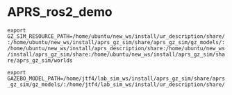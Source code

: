 # APRS_ros2_demo

`export GZ_SIM_RESOURCE_PATH=/home/ubuntu/new_ws/install/ur_description/share/:/home/ubuntu/new_ws/install/aprs_gz_sim/share/aprs_gz_sim/gz_models/:/home/ubuntu/new_ws/install/aprs_description/share:/home/ubuntu/new_ws/install/aprs_gz_sim/share:/home/ubuntu/new_ws/install/aprs_gz_sim/share/aprs_gz_sim/worlds`

`export GAZEBO_MODEL_PATH=/home/jtf4/lab_sim_ws/install/aprs_gz_sim/share/aprs_gz_sim/gz_models/:/home/jtf4/lab_sim_ws/install/ur_description/share/`
